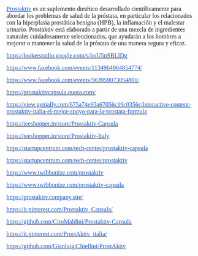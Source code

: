 <p><a href="https://www.healthnutra.org/it/prostaktiv/"><u><span style="color:#1155cc;font-size:12pt;font-family:Georgia,serif;">Prostaktiv</span></u></a><span style="font-size:12pt;font-family:Georgia,serif;">&nbsp;es un suplemento diet&eacute;tico desarrollado cient&iacute;ficamente para abordar los problemas de salud de la pr&oacute;stata, en particular los relacionados con la hiperplasia prost&aacute;tica benigna (HPB), la inflamaci&oacute;n y el malestar urinario. Prostaktiv est&aacute; elaborado a partir de una mezcla de ingredientes naturales cuidadosamente seleccionados, que ayudar&aacute;n a los hombres a mejorar o mantener la salud de la pr&oacute;stata de una manera segura y eficaz.</span></p>
<p><a href="https://lookerstudio.google.com/s/hoU5nSBLlDg"><u><span style="color:#1155cc;font-size:12pt;font-family:Georgia,serif;">https://lookerstudio.google.com/s/hoU5nSBLlDg</span></u></a></p>
<p><a href="https://www.facebook.com/events/1134964964854774/"><u><span style="color:#1155cc;font-size:12pt;font-family:Georgia,serif;">https://www.facebook.com/events/1134964964854774/</span></u></a></p>
<p><a href="https://www.facebook.com/events/563959073054801/"><u><span style="color:#1155cc;font-size:12pt;font-family:Georgia,serif;">https://www.facebook.com/events/563959073054801/</span></u></a></p>
<p><a href="https://prostaktivcapsula.quora.com/"><u><span style="color:#1155cc;font-size:12pt;font-family:Georgia,serif;">https://prostaktivcapsula.quora.com/</span></u></a></p>
<p><a href="https://view.genially.com/675a74e95a67056c19c0356c/interactive-content-prostaktiv-italia-el-mejor-apoyo-para-la-prostata-formula"><u><span style="color:#1155cc;font-size:12pt;font-family:Georgia,serif;">https://view.genially.com/675a74e95a67056c19c0356c/interactive-content-prostaktiv-italia-el-mejor-apoyo-para-la-prostata-formula</span></u></a></p>
<p><a href="https://teeshopper.in/store/Prostaktiv-Capsula"><u><span style="color:#1155cc;font-size:12pt;font-family:Georgia,serif;">https://teeshopper.in/store/Prostaktiv-Capsula</span></u></a></p>
<p><a href="https://teeshopper.in/store/Prostaktiv-Italy"><u><span style="color:#1155cc;font-size:12pt;font-family:Georgia,serif;">https://teeshopper.in/store/Prostaktiv-Italy</span></u></a></p>
<p><a href="https://startupcentrum.com/tech-center/prostaktiv-capsula"><u><span style="color:#1155cc;font-size:12pt;font-family:Georgia,serif;">https://startupcentrum.com/tech-center/prostaktiv-capsula</span></u></a></p>
<p><a href="https://startupcentrum.com/tech-center/prostaktiv"><u><span style="color:#1155cc;font-size:12pt;font-family:Georgia,serif;">https://startupcentrum.com/tech-center/prostaktiv</span></u></a></p>
<p><a href="https://www.twibbonize.com/prostaktiv"><u><span style="color:#1155cc;font-size:12pt;font-family:Georgia,serif;">https://www.twibbonize.com/prostaktiv</span></u></a></p>
<p><a href="https://www.twibbonize.com/prostaktiv-capsula"><u><span style="color:#1155cc;font-size:12pt;font-family:Georgia,serif;">https://www.twibbonize.com/prostaktiv-capsula</span></u></a></p>
<p><a href="https://prostaktiv.company.site/"><u><span style="color:#1155cc;font-size:12pt;font-family:Georgia,serif;">https://prostaktiv.company.site/</span></u></a></p>
<p><a href="https://it.pinterest.com/Prostaktiv_Capsula/"><u><span style="color:#1155cc;font-size:12pt;font-family:Georgia,serif;">https://it.pinterest.com/Prostaktiv_Capsula/</span></u></a></p>
<p><a href="https://github.com/CiroMaldini/Prostaktiv-Capsula"><u><span style="color:#1155cc;font-size:12pt;font-family:Georgia,serif;">https://github.com/CiroMaldini/Prostaktiv-Capsula</span></u></a></p>
<p><a href="https://it.pinterest.com/ProstAktiv_italia/"><u><span style="color:#1155cc;font-size:12pt;font-family:Georgia,serif;">https://it.pinterest.com/ProstAktiv_italia/</span></u></a></p>
<p><a href="https://github.com/GianluigiChiellini/ProstAktiv"><u><span style="color:#1155cc;font-size:12pt;font-family:Georgia,serif;">https://github.com/GianluigiChiellini/ProstAktiv</span></u></a></p>
<p><br></p>
<p><br></p>
<p><br></p>
